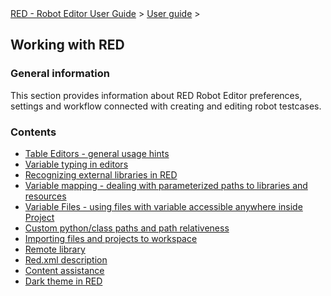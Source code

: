 <html>
<head>
<link href="PLUGINS_ROOT/org.robotframework.ide.eclipse.main.plugin.doc.user/help/style.css" rel="stylesheet" type="text/css"/>
</head>
<body>
<a href="..\..\index.html">RED - Robot Editor User Guide</a> &gt; <a href="..\user_guide.html">User guide</a> &gt; 
<h2>Working with RED</h2>
<h3>General information</h3>
<p>This section provides information about RED Robot Editor preferences, settings and workflow connected with creating and editing robot testcases. 
</p>
<h3>Contents</h3>
<ul>
<li><a href="..\working_with_red\table_general.html">Table Editors - general usage hints</a>
</li>
<li><a href="..\working_with_red\variable_typing.html">Variable typing in editors</a>
</li>
<li><a href="..\working_with_red\libs.html">Recognizing external libraries in RED</a>
</li>
<li><a href="..\working_with_red\variable_mapping.html">Variable mapping - dealing with parameterized paths to libraries and resources</a>
</li>
<li><a href="..\working_with_red\variable_files.html">Variable Files - using files with variable accessible anywhere inside Project</a>
</li>
<li><a href="..\working_with_red\custom_paths_relatve.html">Custom python/class paths and path relativeness</a>
</li>
<li><a href="..\working_with_red\importing.html">Importing files and projects to workspace</a>
</li>
<li><a href="..\working_with_red\remote_library.html">Remote library</a>
</li>
<li><a href="..\working_with_red\red_xml.html">Red.xml description</a>
</li>
<li><a href="..\working_with_red\content_assist.html">Content assistance</a>
</li>
<li><a href="..\working_with_red\dark_theme.html">Dark theme in RED</a>
</li>
</ul>
</body>
</html>